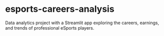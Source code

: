 # esports-careers-analysis
Data analytics project with a Streamlit app exploring the careers, earnings, and trends of professional eSports players.
